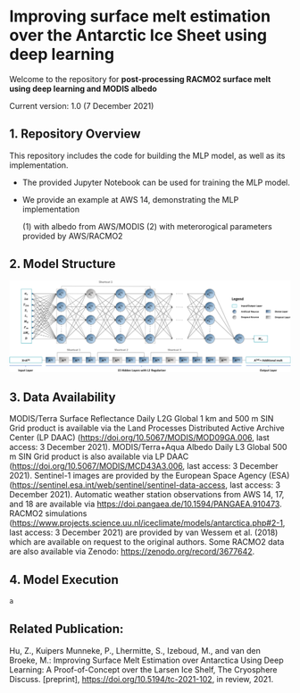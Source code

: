 # Improving surface melt estimation over the Antarctic Ice Sheet using deep learning



Welcome to the repository for **post-processing RACMO2 surface melt using deep learning and MODIS albedo**

Current version: 1.0 (7 December 2021)



## 1. Repository Overview

This repository includes the code for building the MLP model, as well as its implementation.

- The provided Jupyter Notebook can be used for training the MLP model.

- We provide an example at AWS 14, demonstrating the MLP implementation 

  (1) with albedo from AWS/MODIS
  (2) with meterorogical parameters provided by AWS/RACMO2



## 2. Model Structure



![image-20211207120720707](https://github.com/Doktor-Hu/TC_MLP/blob/main/IMG/image-20211207120720707.png)


## 3. Data Availability

MODIS/Terra Surface Reflectance Daily L2G Global 1 km and 500 m SIN Grid product is available via the Land Processes Distributed Active Archive Center (LP DAAC) (https://doi.org/10.5067/MODIS/MOD09GA.006, last access: 3 December 2021). MODIS/Terra+Aqua Albedo Daily L3 Global 500 m SIN Grid product is also available via LP DAAC (https://doi.org/10.5067/MODIS/MCD43A3.006, last access: 3 December 2021). Sentinel-1 images are provided by the European Space Agency (ESA) (https://sentinel.esa.int/web/sentinel/sentinel-data-access, last access: 3 December 2021). Automatic weather station observations from AWS 14, 17, and 18 are available via https://doi.pangaea.de/10.1594/PANGAEA.910473. RACMO2 simulations (https://www.projects.science.uu.nl/iceclimate/models/antarctica.php#2-1, last access: 3 December 2021) are provided by van Wessem et al. (2018) which are available on request to the original authors. Some RACMO2 data are also available via Zenodo: https://zenodo.org/record/3677642.



## 4. Model Execution
```python
a

```



## Related Publication:

Hu, Z., Kuipers Munneke, P., Lhermitte, S., Izeboud, M., and van den Broeke, M.: Improving Surface Melt Estimation over Antarctica Using Deep Learning: A Proof-of-Concept over the Larsen Ice Shelf, The Cryosphere Discuss. [preprint], https://doi.org/10.5194/tc-2021-102, in review, 2021.
